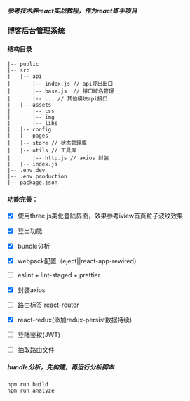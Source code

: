 ##### 参考技术胖react实战教程，作为react练手项目

### 博客后台管理系统


#### 结构目录
```
|-- public
|-- src
|   |-- api
|       |-- index.js // api导出出口
|       |-- base.js  // 接口域名管理
|       |-- ... // 其他模块api接口
|   |-- assets
|       |-- css
|       |-- img
|       |-- libs
|   |-- config
|   |-- pages
|   |-- store // 状态管理库
|   |-- utils // 工具库
|       |-- http.js // axios 封装
|   |-- index.js
|-- .env.dev
|-- .env.production
|-- package.json
```
#### 功能完善：
- [x] 使用three.js美化登陆界面，效果参考iview首页粒子波纹效果
- [x] 登出功能
- [x] bundle分析
- [x] webpack配置（eject||react-app-rewired）
- [ ] eslint + lint-staged + prettier
- [x] 封装axios
- [ ] 路由标签 react-router
- [x] react-redux(添加redux-persist数据持续)
- [ ] 登陆鉴权(JWT)
- [ ] 抽取路由文件


##### bundle分析，先构建，再运行分析脚本

```
npm run build
npm run analyze
```